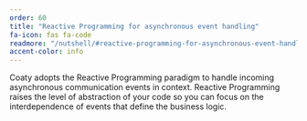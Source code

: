 ```yaml
---
order: 60
title: "Reactive Programming for asynchronous event handling"
fa-icon: fas fa-code
readmore: "/nutshell/#reactive-programming-for-asynchronous-event-handling"
accent-color: info
---
```


Coaty adopts the Reactive Programming paradigm to handle incoming
asynchronous communication events in context. Reactive Programming
raises the level of abstraction of your code so you can focus
on the interdependence of events that define the business logic.
